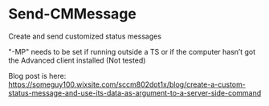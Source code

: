 # Send-CMMessage
Create and send customized status messages


"-MP" needs to be set if running outside a TS or if the computer hasn’t got the Advanced client installed (Not tested)

Blog post is here: https://someguy100.wixsite.com/sccm802dot1x/blog/create-a-custom-status-message-and-use-its-data-as-argument-to-a-server-side-command
